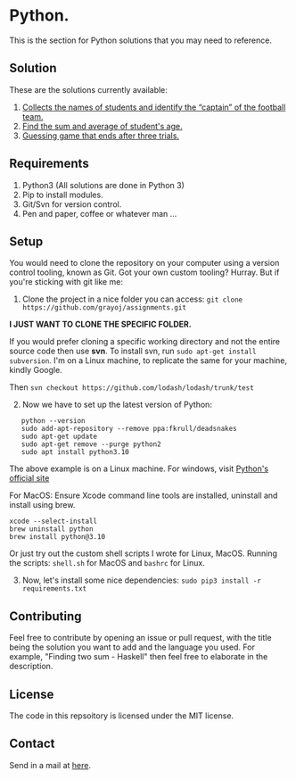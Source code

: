 # Python.

This is the section for Python solutions that you may need to reference.

## Solution

These are the solutions currently available:

1. [Collects the names of students and identify the “captain” of the football team.](https://github.com/grayoj/assignments/blob/master/python/captain-of-class.py)
2. [Find the sum and average of student's age.](https://github.com/grayoj/assignments/blob/master/python/sum-of-students-age.py)
3. [Guessing game that ends after three trials.](https://github.com/grayoj/assignments/blob/master/python/guessing-game-3-trials.py)

## Requirements

1. Python3 (All solutions are done in Python 3)
2. Pip to install modules.
3. Git/Svn for version control.
4. Pen and paper, coffee or whatever man ...

## Setup

You would need to clone the repository on your computer using a version control tooling, known as Git. Got your own custom tooling? Hurray.
But if you're sticking with git like me:

1. Clone the project in a nice folder you can access:
   `git clone https://github.com/grayoj/assignments.git`

**I JUST WANT TO CLONE THE SPECIFIC FOLDER.**

If you would prefer cloning a specific working directory and not the entire source code then use **svn**. To install svn, run `sudo apt-get install subversion`. I'm on a Linux machine, to replicate the same for your machine, kindly Google.

Then `svn checkout https://github.com/lodash/lodash/trunk/test`

2. Now we have to set up the latest version of Python:

```
   python --version
   sudo add-apt-repository --remove ppa:fkrull/deadsnakes
   sudo apt-get update
   sudo apt-get remove --purge python2
   sudo apt install python3.10
```

The above example is on a Linux machine. For windows, visit <a href="python.org">Python's official site</a>

For MacOS:
Ensure Xcode command line tools are installed, uninstall and install using brew.

```
xcode --select-install
brew uninstall python
brew install python@3.10
```

Or just try out the custom shell scripts I wrote for Linux, MacOS.
Running the scripts: `shell.sh` for MacOS and `bashrc` for Linux.

3. Now, let's install some nice dependencies: `sudo pip3 install -r requirements.txt`

## Contributing

Feel free to contribute by opening an issue or pull request, with the title being the solution you want to add and the language you used.
For example, "Finding two sum - Haskell" then feel free to elaborate in the description.

## License

The code in this repsoitory is licensed under the MIT license.

## Contact

Send in a mail at [here](mailto:mgeraldoj07@gmail.com).
